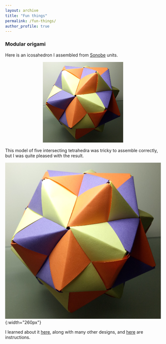 ```yaml
---
layout: archive
title: "Fun things"
permalink: /fun-things/
author_profile: true
---
```


### Modular origami

Here is an icosahedron I assembled from [Sonobe](https://en.wikipedia.org/wiki/Sonobe) units.

<div style="text-align: center"><img src="/images/Sonobe-Icosahedron.jpg" width="260px" alt="A Sonobe icosahedron in three colours"/></div>

This model of five intersecting tetrahedra was tricky to assemble correctly, but I was quite pleased with the result.

![A placeholder until the real image is added](/images/Sonobe-Icosahedron.jpg){:width="260px"}

I learned about it [here](https://www.polypompholyx.com/2017/01/modularorigami/), along with many other designs, and [here](http://mars.wne.edu/~thull/fit.html) are instructions.

